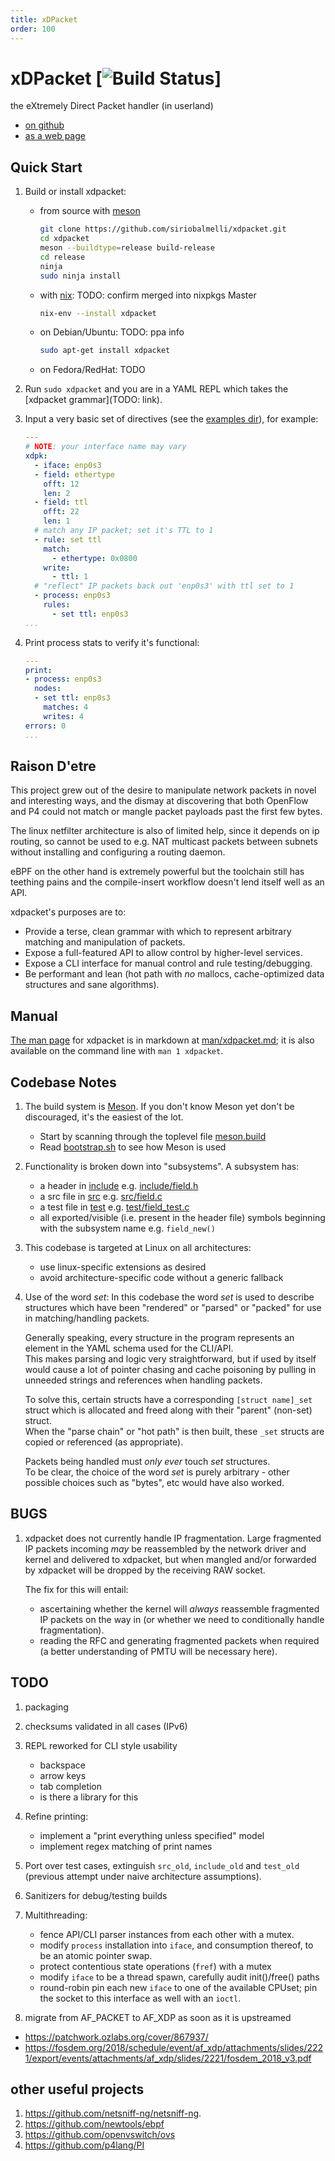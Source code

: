 ```yaml
---
title: xDPacket
order: 100
---
```


# xDPacket [![Build Status](https://travis-ci.org/siriobalmelli/xdpacket.svg?branch=master)]

the eXtremely Direct Packet handler (in userland)

- [on github](https://github.com/siriobalmelli/xdpacket)
- [as a web page](https://siriobalmelli.github.io/xdpacket/)

## Quick Start

1. Build or install xdpacket:
    - from source with [meson](https://mesonbuild.com)
        ```bash
        git clone https://github.com/siriobalmelli/xdpacket.git
        cd xdpacket
        meson --buildtype=release build-release
        cd release
        ninja
        sudo ninja install
        ```

    - with [nix](https://nixos.org/nix/):
        TODO: confirm merged into nixpkgs Master
        ```bash
        nix-env --install xdpacket
        ```

    - on Debian/Ubuntu:
        TODO: ppa info
        ```bash
        sudo apt-get install xdpacket
        ```

    - on Fedora/RedHat:
        TODO

1. Run `sudo xdpacket` and you are in a YAML REPL which takes the
[xdpacket grammar](TODO: link).

1. Input a very basic set of directives (see the [examples dir](../example/README.md)),
    for example:

    ```yaml
    ---
    # NOTE: your interface name may vary
    xdpk:
      - iface: enp0s3
      - field: ethertype
        offt: 12
        len: 2
      - field: ttl
        offt: 22
        len: 1
      # match any IP packet; set it's TTL to 1
      - rule: set ttl
        match:
          - ethertype: 0x0800
        write:
          - ttl: 1
      # "reflect" IP packets back out 'enp0s3' with ttl set to 1
      - process: enp0s3
        rules:
          - set ttl: enp0s3
    ...
    ```

1. Print process stats to verify it's functional:

    ```yaml
    ---
    print:
    - process: enp0s3
      nodes:
      - set ttl: enp0s3
        matches: 4
        writes: 4
    errors: 0
    ...
    ```

## Raison D'etre

This project grew out of the desire to manipulate network packets in novel
and interesting ways, and the dismay at discovering that both OpenFlow and P4
could not match or mangle packet payloads past the first few bytes.

The linux netfilter architecture is also of limited help, since it depends on
ip routing, so cannot be used to e.g. NAT multicast packets between subnets
without installing and configuring a routing daemon.

eBPF on the other hand is extremely powerful but the toolchain still has
teething pains and the compile-insert workflow doesn't lend itself well
as an API.

xdpacket's purposes are to:

-   Provide a terse, clean grammar with which to represent
    arbitrary matching and manipulation of packets.
-   Expose a full-featured API to allow control by higher-level services.
-   Expose a CLI interface for manual control and rule testing/debugging.
-   Be performant and lean (hot path with *no* mallocs, cache-optimized
    data structures and sane algorithms).

## Manual

[The man page](man/xdpacket.md) for xdpacket is in markdown at [man/xdpacket.md]();
it is also available on the command line with `man 1 xdpacket`.

## Codebase Notes

1. The build system is [Meson](https://mesonbuild.com/index.html).
    If you don't know Meson yet don't be discouraged, it's the easiest of the lot.
    - Start by scanning through the toplevel file [meson.build]()
    - Read [bootstrap.sh]() to see how Meson is used

1. Functionality is broken down into "subsystems". A subsystem has:
    - a header in [include]() e.g. [include/field.h]()
    - a src file in [src]() e.g. [src/field.c]()
    - a test file in [test]() e.g. [test/field_test.c]()
    - all exported/visible (i.e. present in the header file) symbols
      beginning with the subsystem name e.g. `field_new()`

1. This codebase is targeted at Linux on all architectures:
    - use linux-specific extensions as desired
    - avoid architecture-specific code without a generic fallback

1. Use of the word *set*:
    In this codebase the word *set* is used to describe structures which have
    been "rendered" or "parsed" or "packed" for use in matching/handling packets.

    Generally speaking, every structure in the program represents an element
    in the YAML schema used for the CLI/API.  
    This makes parsing and logic very straightforward, but if used by itself would
    cause a lot of pointer chasing and cache poisoning by pulling in unneeded strings
    and references when handling packets.

    To solve this, certain structs have a corresponding `[struct name]_set` struct
    which is allocated and freed along with their "parent" (non-set) struct.  
    When the "parse chain" or "hot path" is then built, these `_set` structs are
    copied or referenced (as appropriate).

    Packets being handled must *only ever* touch *set* structures.  
    To be clear, the choice of the word *set* is purely arbitrary - other possible
    choices such as "bytes", etc would have also worked.

## BUGS

1. xdpacket does not currently handle IP fragmentation.
    Large fragmented IP packets incoming *may* be reassembled by the network
    driver and kernel and delivered to xdpacket, but when mangled
    and/or forwarded by xdpacket will be dropped by the receiving RAW socket.

    The fix for this will entail:
    - ascertaining whether the kernel will *always* reassemble fragmented
      IP packets on the way in (or whether we need to conditionally handle
      fragmentation).
    - reading the RFC and generating fragmented packets when required
      (a better understanding of PMTU will be necessary here).

## TODO

1. packaging

1. checksums validated in all cases (IPv6)

1. REPL reworked for CLI style usability
    - backspace
    - arrow keys
    - tab completion
    - is there a library for this

1. Refine printing:
    - implement a "print everything unless specified" model
    - implement regex matching of print names

1. Port over test cases, extinguish `src_old`, `include_old` and `test_old`
    (previous attempt under naive architecture assumptions).

1. Sanitizers for debug/testing builds

1. Multithreading:
    - fence API/CLI parser instances from each other with a mutex.
    - modify `process` installation into `iface`, and consumption thereof,
      to be an atomic pointer swap.
    - protect contentious state operations (`fref`) with a mutex
    - modify `iface` to be a thread spawn, carefully audit init()/free() paths
    - round-robin pin each new `iface` to one of the available CPUset;
      pin the socket to this interface as well with an `ioctl`.

1. migrate from AF_PACKET to AF_XDP as soon as it is upstreamed
  - <https://patchwork.ozlabs.org/cover/867937/>
  - <https://fosdem.org/2018/schedule/event/af_xdp/attachments/slides/2221/export/events/attachments/af_xdp/slides/2221/fosdem_2018_v3.pdf>

## other useful projects

1. <https://github.com/netsniff-ng/netsniff-ng>.
1. <https://github.com/newtools/ebpf>
1. <https://github.com/openvswitch/ovs>
1. <https://github.com/p4lang/PI>
